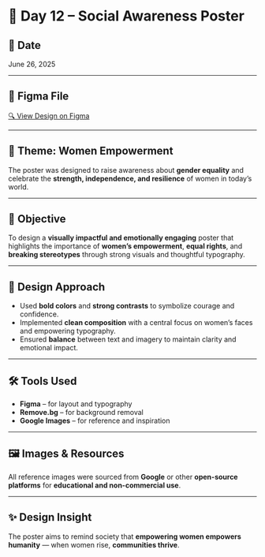 # 🌸 Day 12 – Social Awareness Poster  

## 📅 Date  
June 26, 2025  

---

## 🔗 Figma File  
[🔍 View Design on Figma](#https://www.figma.com/design/g8LaZ2JiZyqTlUPZcwtyHY/Womwn-Empowerment?node-id=0-1&t=rdFHZ6z7Nt2cX3Lu-1)  

---

## 🧠 Theme: Women Empowerment  
The poster was designed to raise awareness about **gender equality** and celebrate the **strength, independence, and resilience** of women in today’s world.  

---

## 🎯 Objective  
To design a **visually impactful and emotionally engaging** poster that highlights the importance of **women’s empowerment**, **equal rights**, and **breaking stereotypes** through strong visuals and thoughtful typography.  

---

## 🎨 Design Approach  
- Used **bold colors** and **strong contrasts** to symbolize courage and confidence.  
- Implemented **clean composition** with a central focus on women’s faces and empowering typography.  
- Ensured **balance** between text and imagery to maintain clarity and emotional impact.  

---

## 🛠️ Tools Used  
- **Figma** – for layout and typography  
- **Remove.bg** – for background removal  
- **Google Images** – for reference and inspiration  

---

## 🖼️ Images & Resources  
All reference images were sourced from **Google** or other **open-source platforms** for **educational and non-commercial use**.  

---

## ✨ Design Insight  
The poster aims to remind society that **empowering women empowers humanity** — when women rise, **communities thrive**.  
